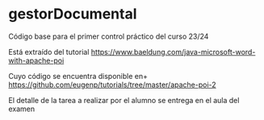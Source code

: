 # gestorDocumental
Código base para el primer control práctico del curso 23/24

Está extraído del tutorial
https://www.baeldung.com/java-microsoft-word-with-apache-poi

Cuyo código se encuentra disponible en+
https://github.com/eugenp/tutorials/tree/master/apache-poi-2 

El detalle de la tarea a realizar por el alumno se entrega en el aula del examen
